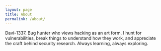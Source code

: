 ```yaml
---
layout: page
title: About
permalink: /about/
---
```


Davi-1337. Bug hunter who views hacking as an art form. I hunt for vulnerabilities, break things to understand how they work, and appreciate the craft behind security research. Always learning, always exploring.
